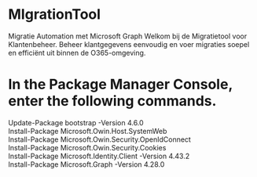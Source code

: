 # MIgrationTool
Migratie Automation met Microsoft Graph Welkom bij de Migratietool voor Klantenbeheer. Beheer klantgegevens eenvoudig en voer migraties soepel en efficiënt uit binnen de O365-omgeving.

# In the Package Manager Console, enter the following commands.
Update-Package bootstrap -Version 4.6.0  
Install-Package Microsoft.Owin.Host.SystemWeb  
Install-Package Microsoft.Owin.Security.OpenIdConnect  
Install-Package Microsoft.Owin.Security.Cookies  
Install-Package Microsoft.Identity.Client -Version 4.43.2  
Install-Package Microsoft.Graph -Version 4.28.0  
